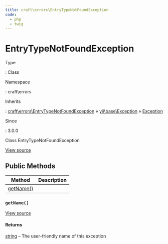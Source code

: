 ```yaml
---
title: craft\errors\EntryTypeNotFoundException
code:
  - php
  - twig
---
```


# EntryTypeNotFoundException

Type

:   Class

Namespace

:   craft\errors

Inherits

:   [craft\errors\EntryTypeNotFoundException](craft-errors-entrytypenotfoundexception.md) &raquo;
[yii\base\Exception](https://www.yiiframework.com/doc/api/2.0/yii-base-exception) &raquo;
[Exception](http://php.net/class.exception)

Since

:   3.0.0



Class EntryTypeNotFoundException





[View source](https://github.com/craftcms/cms/blob/master/src/errors/EntryTypeNotFoundException.php)






## Public Methods

| Method                                                                 | Description
| ---------------------------------------------------------------------- | -----------
| [getName()](craft-errors-entrytypenotfoundexception.md#method-getname) |

### `getName()`










[View source](https://github.com/craftcms/cms/blob/master/src/errors/EntryTypeNotFoundException.php#L23-L26)



#### Returns

[string](http://php.net/language.types.string) – The user-friendly name of this exception










